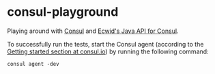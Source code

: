 # consul-playground
Playing around with [Consul](https://www.consul.io/) and [Ecwid's Java API for Consul](https://github.com/Ecwid/consul-api).

To successfully run the tests, start the Consul agent (according to the [Getting started section at consul.io](https://www.consul.io/intro/getting-started/install.html)) by running the following command:

```
consul agent -dev
```
